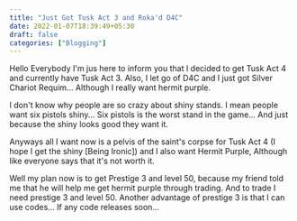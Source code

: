 ```yaml
---
title: "Just Got Tusk Act 3 and Roka'd D4C"
date: 2022-01-07T18:39:49+05:30
draft: false
categories: ["Blogging"]
---
```


Hello Everybody I'm jus here to inform you that I decided to get Tusk Act 4 and currently have Tusk Act 3. Also, I let go of D4C and I just got Silver Chariot Requim... Although I really want hermit purple.

I don't know why people are so crazy about shiny stands. I mean people want six pistols shiny... Six pistols is the worst stand in the game... And just because the shiny looks good they want it.

Anyways all I want now is a pelvis of the saint's corpse for Tusk Act 4 (I hope I get the shiny [Being Ironic]) and I also want Hermit Purple, Although like everyone says that it's not worth it.

Well my plan now is to get Prestige 3 and level 50, because my friend told me that he will help me get hermit purple through trading. And to trade I need prestige 3 and level 50. Another advantage of prestige 3 is that I can use codes... If any code releases soon...
